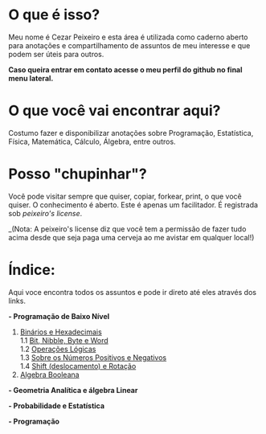 # O que é isso?
Meu nome é Cezar Peixeiro e esta área é utilizada como caderno aberto para anotações e compartilhamento de assuntos de meu 
interesse e que podem ser úteis para outros.

**Caso queira entrar em contato acesse o meu perfil do github no final menu lateral.**

# O que você vai encontrar aqui?
Costumo fazer e disponibilizar anotações sobre Programação, Estatística, Física, Matemática, Cálculo, Álgebra, entre outros.

# Posso "chupinhar"?
Você pode visitar sempre que quiser, copiar, forkear, print, o que você quiser. O conhecimento é aberto. Este é apenas um facilitador. É registrada sob *peixeiro's license*.  

_(Nota: A peixeiro's license diz que você tem a permissão de fazer tudo acima desde que seja paga uma cerveja ao me avistar em qualquer local!)

# Índice:

Aqui voce encontra todos os assuntos e pode ir direto até eles através dos links.

**- Programação de Baixo Nível**  

1. [Binários e Hexadecimais](./baixo-nivel/binarios.md)  
    1.1 [Bit, Nibble, Byte e Word](./baixo-nivel/estruturas.md)  
    1.2 [Operações Lógicas](./baixo-nivel/operacoes_logicas.md)  
    1.3 [Sobre os Números Positivos e Negativos](./baixo-nivel/signed_unsigned.md)  
    1.4 [Shift (deslocamento) e Rotação](./baixo-nivel/shift_rotacao.md)  
2. [Algebra Booleana](./baixo-nivel/algebra_booleana_intro.md)

**- Geometria Analítica e álgebra Linear**


**- Probabilidade e Estatística**


**- Programação**

